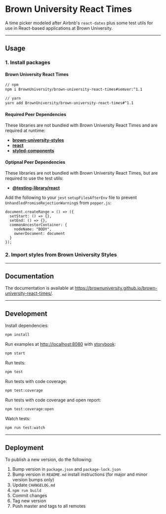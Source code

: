 # Brown University React Times

A time picker modeled after Airbnb's `react-dates` plus some test utils for use in React-based applications at Brown University.

---

## Usage

### 1. Install packages

#### Brown University React Times

```sh
// npm
npm i BrownUniversity/brown-university-react-times#semver:^1.1

// yarn
yarn add BrownUniversity/brown-university-react-times#^1.1
```

#### Required Peer Dependencies

These libraries are not bundled with Brown University React Times and are required at runtime:

- [**brown-university-styles**](https://github.com/BrownUniversity/brown-university-styles)
- [**react**](https://www.npmjs.com/package/react)
- [**styled-components**](https://www.npmjs.com/package/styled-components)

#### Optipnal Peer Dependencies

These libraries are not bundled with Brown University React Times, but are required to use the test utils:

- [**@testing-library/react**](https://www.npmjs.com/package/@testing-library/react)

Add the following to your `jest` `setupFilesAfterEnv` file to prevent `UnhandledPromiseRejectionWarning`s from `popper.js`:

```
document.createRange = () => ({
  setStart: () => {},
  setEnd: () => {},
  commonAncestorContainer: {
    nodeName: "BODY",
    ownerDocument: document
  }
});
```

### 2. Import styles from Brown University Styles

---

## Documentation

The documentation is available at https://brownuniversity.github.io/brown-university-react-times/.

---

## Development

Install dependencies:

```sh
npm install
```

Run examples at [http://localhost:8080](http://localhost:8080/) with [storybook](https://storybook.js.org/):

```sh
npm start
```

Run tests:

```sh
npm test
```

Run tests with code coverage:

```sh
npm test:coverage
```

Run tests with code coverage and open report:

```sh
npm test:coverage:open
```

Watch tests:

```sh
npm run test:watch
```

---

## Deployment

To publish a new version, do the following:

1. Bump version in `package.json` and `package-lock.json`
2. Bump version in `README.md` install instructions (for major and minor version bumps only)
3. Update `CHANGELOG.md`
4. `npm run build`
5. Commit changes
6. Tag new version
7. Push master and tags to all remotes
